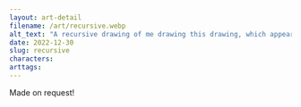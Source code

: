 ```yaml
---
layout: art-detail
filename: /art/recursive.webp
alt_text: "A recursive drawing of me drawing this drawing, which appears infinite. I'm holding an iPad with Procreate."
date: 2022-12-30
slug: recursive
characters:
arttags:
---
```


Made on request!

